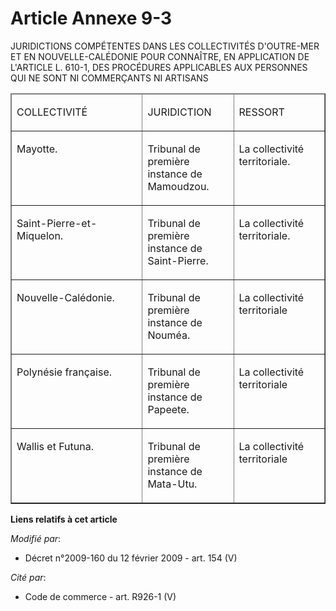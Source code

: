 # Article Annexe 9-3

JURIDICTIONS COMPÉTENTES DANS LES COLLECTIVITÉS D'OUTRE-MER ET EN NOUVELLE-CALÉDONIE POUR CONNAÎTRE, EN APPLICATION DE
L'ARTICLE L. 610-1, DES PROCÉDURES APPLICABLES AUX PERSONNES QUI NE SONT NI COMMERÇANTS NI ARTISANS

<table cellspacing="1" border="1" width="740" align="center" cellpadding="0">
  <thead>
    <tr>
      <td width="195">

COLLECTIVITÉ 

</td>
      <td width="130">

JURIDICTION 

</td>
      <td width="130">

RESSORT 

</td>
    </tr>
  </thead>
  <tbody>
    <tr>
      <td valign="top">

Mayotte. 

</td>
      <td valign="top">

Tribunal de première instance de Mamoudzou. 

</td>
      <td valign="top">

La collectivité territoriale. 

</td>
    </tr>
    <tr>
      <td valign="top">

Saint-Pierre-et-Miquelon. 

</td>
      <td valign="top">

Tribunal de première instance de Saint-Pierre. 

</td>
      <td valign="top">

La collectivité territoriale. 

</td>
    </tr>
    <tr>
      <td valign="top">

Nouvelle-Calédonie. 

</td>
      <td valign="top">

Tribunal de première instance de Nouméa. 

</td>
      <td valign="top">

La collectivité territoriale 

</td>
    </tr>
    <tr>
      <td valign="top">

Polynésie française. 

</td>
      <td valign="top">

Tribunal de première instance de Papeete. 

</td>
      <td valign="top">

La collectivité territoriale 

</td>
    </tr>
    <tr>
      <td valign="top">

Wallis et Futuna. 

</td>
      <td valign="top">

Tribunal de première instance de Mata-Utu. 

</td>
      <td valign="top">

La collectivité territoriale

</td>
    </tr>
  </tbody>
</table>

**Liens relatifs à cet article**

_Modifié par_:

  - Décret n°2009-160 du 12 février 2009 - art. 154 (V)

_Cité par_:

  - Code de commerce - art. R926-1 (V)
